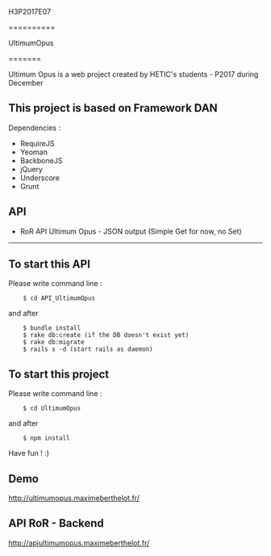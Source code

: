 
H3P2017E07

==========

UltimumOpus

=======


Ultimum Opus is a web project created by HETIC's students - P2017 during December

## This project is based on Framework DAN

Dependencies :
- RequireJS
- Yeoman
- BackboneJS
- jQuery
- Underscore
- Grunt

## API
- RoR API Ultimum Opus - JSON output (Simple Get for now, no Set)

------------

## To start this API

Please write command line :

```
    $ cd API_UltimumOpus
```

and after

```
    $ bundle install
    $ rake db:create (if the DB doesn't exist yet)
    $ rake db:migrate
    $ rails s -d (start rails as daemon)
```

## To start this project

Please write command line :

```
    $ cd UltimumOpus
```

and after

```
    $ npm install
```

Have fun ! :)

## Demo

http://ultimumopus.maximeberthelot.fr/

## API RoR - Backend

http://apiultimumopus.maximeberthelot.fr/
